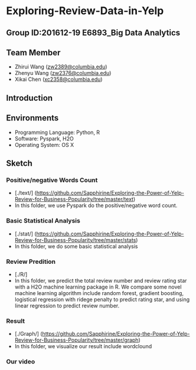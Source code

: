 # Exploring-Review-Data-in-Yelp

## Group ID:201612-19 E6893_Big Data Analytics

## Team Member 
+ Zhirui Wang  (zw2389@columbia.edu)
+ Zhenyu Wang (zw2376@columbia.edu)
+ Xikai Chen (xc2358@columbia.edu)

## Introduction


## Environments

+ Programming Language: Python, R
+ Software: Pyspark, H2O
+ Operating System: OS X

## Sketch
### Positive/negative Words Count
+ [./text/]
  (https://github.com/Sapphirine/Exploring-the-Power-of-Yelp-Review-for-Business-Popularity/tree/master/text)
+ In this folder, we use Pyspark do the positive/negative word count.  

### Basic Statistical Analysis
+ [./stat/]
  (https://github.com/Sapphirine/Exploring-the-Power-of-Yelp-Review-for-Business-Popularity/tree/master/stats)
+ In this folder, we do some basic statistical analysis

### Review Predition 
+ [./R/]
+ In this folder, we predict the total review number and review rating star with a H2O machine learning package in R. We compare some novel machine learning algorithm include random forest, gradient boosting, logistical regression with ridege penalty to predict rating star, and using linear regression to predict review number.

### Result
+ [./Graph/]
  (https://github.com/Sapphirine/Exploring-the-Power-of-Yelp-Review-for-Business-Popularity/tree/master/graph)
+ In this folder, we visualize our result include wordclound

### Our video



